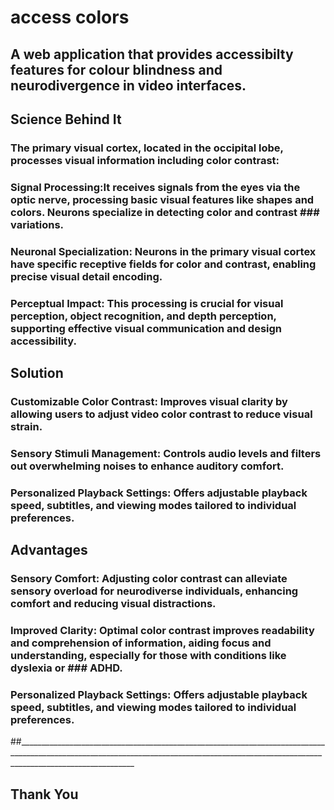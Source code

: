 # access colors

## A web application that provides accessibilty features for colour blindness and neurodivergence in  video interfaces.


## Science Behind It

### The primary visual cortex, located in the occipital lobe, processes visual information including color contrast:
###  Signal Processing:It receives signals from the eyes via the optic nerve, processing basic visual features like shapes and colors. Neurons specialize in detecting color and contrast ### variations.
### Neuronal Specialization: Neurons in the primary visual cortex have specific receptive fields for color and contrast, enabling precise visual detail encoding.
### Perceptual Impact: This processing is crucial for visual perception, object recognition, and depth perception, supporting effective visual communication and design accessibility.



## Solution

###  Customizable Color Contrast: Improves visual clarity by allowing users to adjust video color contrast to reduce visual strain.
### Sensory Stimuli Management: Controls audio levels and filters out overwhelming noises to enhance auditory comfort.
### Personalized Playback Settings: Offers adjustable playback speed, subtitles, and viewing modes tailored to individual preferences.



## Advantages

###  Sensory Comfort: Adjusting color contrast can alleviate sensory overload for neurodiverse individuals, enhancing comfort and reducing visual distractions.
### Improved Clarity: Optimal color contrast improves readability and comprehension of information, aiding focus and understanding, especially for those with conditions like dyslexia or ### ADHD.
### Personalized Playback Settings: Offers adjustable playback speed, subtitles, and viewing modes tailored to individual preferences.


##_________________________________________________________________________________________________________________________________________________________________________________________

##  Thank You

















